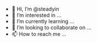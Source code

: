 - 👋 Hi, I’m @steadyin
- 👀 I’m interested in ...
- 🌱 I’m currently learning ...
- 💞️ I’m looking to collaborate on ...
- 📫 How to reach me ...

<!---
steadyin/steadyin is a ✨ special ✨ repository because its `README.md` (this file) appears on your GitHub profile.
You can click the Preview link to take a look at your changes.
--->
